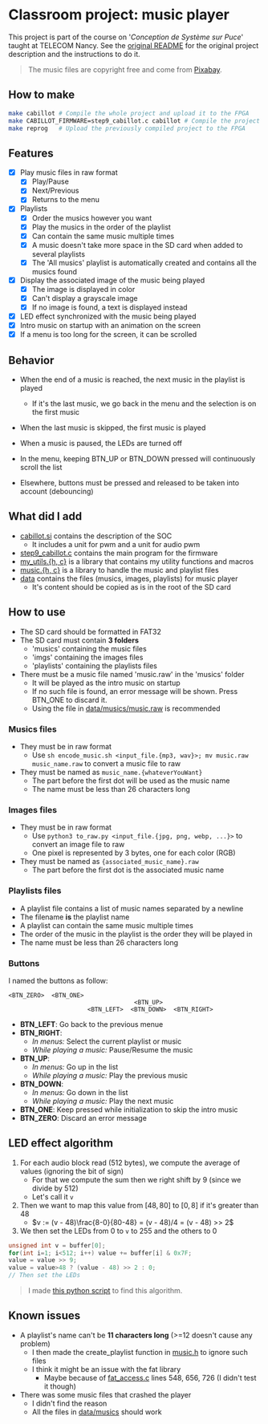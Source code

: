 # Classroom project: music player

This project is part of the course on '*Conception de Système sur Puce*' taught at TELECOM Nancy.
See the [original README](README_Original.md) for the original project description and the instructions to do it.

> The music files are copyright free and come from [Pixabay](https://pixabay.com/music).

## How to make
```sh
make cabillot # Compile the whole project and upload it to the FPGA
make CABILLOT_FIRMWARE=step9_cabillot.c cabillot # Compile the project with a custom firmware and upload it to the FPGA
make reprog   # Upload the previously compiled project to the FPGA
```

## Features
- [x] Play music files in raw format
  - [x] Play/Pause
  - [x] Next/Previous
  - [x] Returns to the menu
- [x] Playlists
  - [x] Order the musics however you want
  - [x] Play the musics in the order of the playlist
  - [x] Can contain the same music multiple times
  - [x] A music doesn't take more space in the SD card when added to several playlists
  - [x] The 'All musics' playlist is automatically created and contains all the musics found
- [x] Display the associated image of the music being played
  - [x] The image is displayed in color
  - [x] Can't display a grayscale image
  - [x] If no image is found, a text is displayed instead
- [x] LED effect synchronized with the music being played
- [x] Intro music on startup with an animation on the screen
- [x] If a menu is too long for the screen, it can be scrolled

## Behavior
- When the end of a music is reached, the next music in the playlist is played
  - If it's the last music, we go back in the menu and the selection is on the first music
- When the last music is skipped, the first music is played
- When a music is paused, the LEDs are turned off

- In the menu, keeping BTN_UP or BTN_DOWN pressed will continuously scroll the list
- Elsewhere, buttons must be pressed and released to be taken into account (debouncing)

## What did I add

- [cabillot.si](cabillot.si) contains the description of the SOC
  - It includes a unit for pwm and a unit for audio pwm
- [step9_cabillot.c](firmware/step9_cabillot.c) contains the main program for the firmware
- [my_utils.{h, c}](firmware/my_utils.h) is a library that contains my utility functions and macros
- [music.{h, c}](firmware/music.h) is a library to handle the music and playlist files
- [data](data) contains the files (musics, images, playlists) for music player
  - It's content should be copied as is in the root of the SD card

## How to use

- The SD card should be formatted in FAT32
- The SD card must contain **3 folders**
  - 'musics' containing the music files
  - 'imgs' containing the images files
  - 'playlists' containing the playlists files
- There must be a music file named 'music.raw' in the 'musics' folder
  - It will be played as the intro music on startup
  - If no such file is found, an error message will be shown. Press BTN_ONE to discard it.
  - Using the file in [data/musics/music.raw](data/musics/music.raw) is recommended
### Musics files
- They must be in raw format
  - Use `sh encode_music.sh <input_file.{mp3, wav}>; mv music.raw music_name.raw` to convert a music file to raw
- They must be named as `music_name.{whateverYouWant}`
  - The part before the first dot will be used as the music name
  - The name must be less than 26 characters long

### Images files
- They must be in raw format
  - Use `python3 to_raw.py <input_file.{jpg, png, webp, ...}>` to convert an image file to raw
  - One pixel is represented by 3 bytes, one for each color (RGB)
- They must be named as `{associated_music_name}.raw`
  - The part before the first dot is the associated music name

### Playlists files
- A playlist file contains a list of music names separated by a newline
- The filename **is** the playlist name
- A playlist can contain the same music multiple times
- The order of the music in the playlist is the order they will be played in
- The name must be less than 26 characters long

### Buttons
I named the buttons as follow:
```plaintext
<BTN_ZERO>  <BTN_ONE>
                                   <BTN_UP>
                      <BTN_LEFT>  <BTN_DOWN>  <BTN_RIGHT>
```
- **BTN_LEFT**: Go back to the previous menue
- **BTN_RIGHT**:
  - *In menus:* Select the current playlist or music
  - *While playing a music:* Pause/Resume the music
- **BTN_UP**:
  - *In menus:* Go up in the list
  - *While playing a music:* Play the previous music
- **BTN_DOWN**:
  - *In menus:* Go down in the list
  - *While playing a music:* Play the next music
- **BTN_ONE**: Keep pressed while initialization to skip the intro music
- **BTN_ZERO**: Discard an error message

## LED effect algorithm
1. For each audio block read (512 bytes), we compute the average of values (ignoring the bit of sign)
    - For that we compute the sum then we right shift by 9 (since we divide by 512)
    - Let's call it `v`
2. Then we want to map this value from $[48, 80]$ to $[0, 8]$ if it's greater than 48
    - $v := (v - 48)\frac{8-0}{80-48} = (v - 48)/4 = (v - 48) >> 2$
3. We then set the LEDs from 0 to `v` to 255 and the others to 0

```c
unsigned int v = buffer[0];
for(int i=1; i<512; i++) value += buffer[i] & 0x7F;
value = value >> 9;
value = value>48 ? (value - 48) >> 2 : 0;
// Then set the LEDs
```

> I made [this python script](musics/test_led_pattern.py) to find this algorithm.

## Known issues
- A playlist's name can't be **11 characters long** (>=12 doesn't cause any problem)
  - I then made the create_playlist function in [music.h](firmware/music.h) to ignore such files
  - I think it might be an issue with the fat library
    - Maybe because of [fat_access.c](https://github.com/ultraembedded/fat_io_lib/blob/0ef5c2bbc0ab2ff96d970a2149764d8fc377eb33/src/fat_access.c) lines 548, 656, 726 (I didn't test it though)
- There was some music files that crashed the player
  - I didn't find the reason
  - All the files in [data/musics](data/musics) should work
